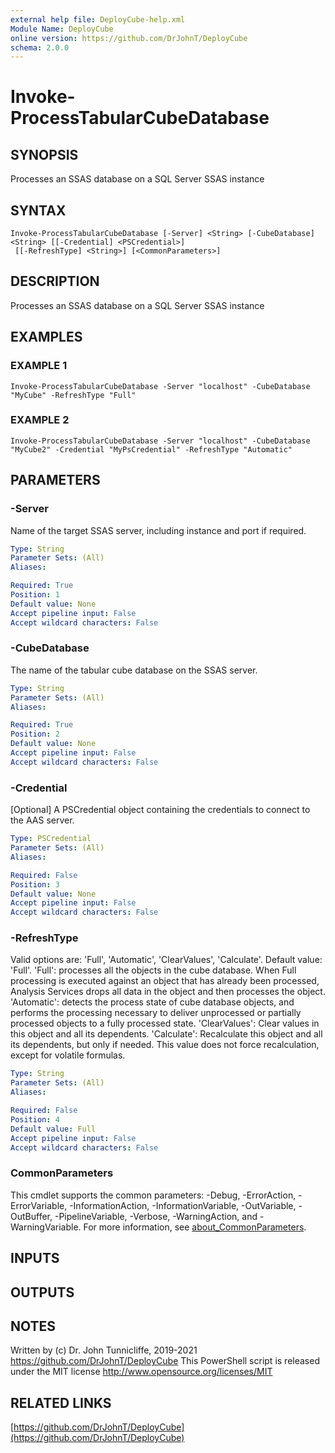 ```yaml
---
external help file: DeployCube-help.xml
Module Name: DeployCube
online version: https://github.com/DrJohnT/DeployCube
schema: 2.0.0
---
```


# Invoke-ProcessTabularCubeDatabase

## SYNOPSIS
Processes an SSAS database on a SQL Server SSAS instance

## SYNTAX

```
Invoke-ProcessTabularCubeDatabase [-Server] <String> [-CubeDatabase] <String> [[-Credential] <PSCredential>]
 [[-RefreshType] <String>] [<CommonParameters>]
```

## DESCRIPTION
Processes an SSAS database on a SQL Server SSAS instance

## EXAMPLES

### EXAMPLE 1
```
Invoke-ProcessTabularCubeDatabase -Server "localhost" -CubeDatabase "MyCube" -RefreshType "Full"
```

### EXAMPLE 2
```
Invoke-ProcessTabularCubeDatabase -Server "localhost" -CubeDatabase "MyCube2" -Credential "MyPsCredential" -RefreshType "Automatic"
```

## PARAMETERS

### -Server
Name of the target SSAS server, including instance and port if required.

```yaml
Type: String
Parameter Sets: (All)
Aliases:

Required: True
Position: 1
Default value: None
Accept pipeline input: False
Accept wildcard characters: False
```

### -CubeDatabase
The name of the tabular cube database on the SSAS server.

```yaml
Type: String
Parameter Sets: (All)
Aliases:

Required: True
Position: 2
Default value: None
Accept pipeline input: False
Accept wildcard characters: False
```

### -Credential
\[Optional\] A PSCredential object containing the credentials to connect to the AAS server.

```yaml
Type: PSCredential
Parameter Sets: (All)
Aliases:

Required: False
Position: 3
Default value: None
Accept pipeline input: False
Accept wildcard characters: False
```

### -RefreshType
Valid options are: 'Full', 'Automatic', 'ClearValues', 'Calculate'.
Default value: 'Full'.
'Full': processes all the objects in the cube database.
When Full processing is executed against an object that has already been processed, Analysis Services drops all data in the object and then processes the object.
'Automatic': detects the process state of cube database objects, and performs the processing necessary to deliver unprocessed or partially processed objects to a fully processed state.
'ClearValues': Clear values in this object and all its dependents.
'Calculate': Recalculate this object and all its dependents, but only if needed.
This value does not force recalculation, except for volatile formulas.

```yaml
Type: String
Parameter Sets: (All)
Aliases:

Required: False
Position: 4
Default value: Full
Accept pipeline input: False
Accept wildcard characters: False
```

### CommonParameters
This cmdlet supports the common parameters: -Debug, -ErrorAction, -ErrorVariable, -InformationAction, -InformationVariable, -OutVariable, -OutBuffer, -PipelineVariable, -Verbose, -WarningAction, and -WarningVariable. For more information, see [about_CommonParameters](http://go.microsoft.com/fwlink/?LinkID=113216).

## INPUTS

## OUTPUTS

## NOTES
Written by (c) Dr.
John Tunnicliffe, 2019-2021 https://github.com/DrJohnT/DeployCube
This PowerShell script is released under the MIT license http://www.opensource.org/licenses/MIT

## RELATED LINKS

[https://github.com/DrJohnT/DeployCube](https://github.com/DrJohnT/DeployCube)

